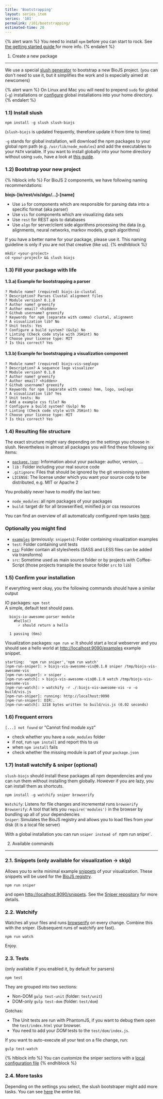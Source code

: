 ```yaml
---
title: 'Bootstrapping'
layout: series_item
series: '101'
permalink: /101/bootstrapping/
estimated-time: 20
---
```


{% alert warn %}
You need to install `npm` before you can start to rock. See <a href="{{site.baseurl}}/101/getting_started/"> the getting started guide </a> for more info.
{% endalert %}


1) Create a new package
--------------------------------------------

We use a special [slush generator](https://github.com/biojs/slush-biojs) to bootstrap a new BioJS project.
(you can don't need to use it, but it simplifies the work and is especially aimed at newcomers)

{% alert warn %}
On Linux and Mac you will need to prepend `sudo` for global (`-g`) installations or [configure](https://github.com/sindresorhus/guides/blob/master/npm-global-without-sudo.md) global installations into your home directory.
{% endalert %}


### 1.1) Install slush

~~~
npm install -g slush slush-biojs
~~~

(`slush-biojs` is updated frequently, therefore update it from time to time)

`-g` stands for global installation, will download the npm packages to your global npm path (e.g. `/usr/lib/node_modules`) and add the executables
to your `PATH` variable. If you want to install globally into your home directory without using `sudo`, have a look at [this guide](https://github.com/sindresorhus/guides/blob/master/npm-global-without-sudo.md).

### 1.2) Bootstrap your new project
{% hlblock info %}
For BioJS 2 components, we have following naming recommendations:

__biojs-[io/rest/vis/algo/...]-[name]__

- Use `io` for components which are responsible for parsing data into a specific format (aka parser)
- Use `vis` for components which are visualizing data sets
- Use `rest` for REST apis to databases
- Use `algo` for server/client side algorithms processing the data (e.g. alignments, neural networks, markov models, graph algorithms)

If you have a better name for your package, please use it.
This naming guideline is only if you are not that creative (like us).
{% endhlblock %}

~~~
mkdir <your-project>
cd <your-project> && slush biojs
~~~

### 1.3) Fill your package with life

#### 1.3.a) Example for bootstrapping a parser

~~~
? Module name? (required) biojs-io-clustal	
? Description? Parses Clustal alignment files
? Module version? 0.1.0
? Author name? greenify
? Author email? <hidden>
? Github username? greenify
? Keywords for npm (separate with comma) clustal, alignment
? A visualization lib? No
? Unit tests: Yes
? Configure a build system? (Gulp) No
? Linting (Check code style with JSHint) No
? Choose your license type: MIT
? Is this correct? Yes
~~~

#### 1.3.b) Example for bootstrapping a visualization component

~~~
? Module name? (required) biojs-vis-seqlogo
? Description? A sequence logo visualizer
? Module version? 0.1.0
? Author name? greenify
? Author email? <hidden>
? Github username? greenify
? Keywords for npm (separate with comma) hmm, logo, seqlogo
? A visualization lib? Yes
? Unit tests: No
? Add a example css file? No
? Configure a build system? (Gulp) No
? Linting (Check code style with JSHint) No
? Choose your license type: MIT
? Is this correct? Yes
~~~

### 1.4) Resulting file structure

The exact structure might vary depending on the settings you choose in slush.
Nevertheless in almost all packages you will find these following six items:

* [`package.json`][package.json]: Information about your package: author, version, …
* `lib` : Folder including your real source code
* `.gitignore`: Files that should be ignored by the git versioning system
* `LICENSE`: The license under which you want your source code to be distributed, e.g. MIT or Apache 2

[package.json]: https://github.com/biojs/biojs/wiki/BioJS-sections-in-the-package.json

You probably never have to modify the last two:

* `node_modules`: all npm packages of your packages
* `build`: target dir for all browserified, minified js or css resources

You can find an overview of all automatically configured npm tasks [here](https://github.com/biojs/slush-biojs).

### Optionally you might find

* [`examples`][examples] (previously: `snippets`): Folder containing visualization examples
* `test`: Folder containing unit tests
* [`css`][css]: Folder contain all stylesheets (SASS and LESS files can be added via transforms)
* `src`: Sometime used as main source folder or by projects with Coffee-Script (those projects transpile the source folder `src` to `lib`)

[css]: https://github.com/biojs/biojs/wiki/Adding-CSS-stylesheets
[examples]: https://github.com/biojs/biojs-sniper

### 1.5) Confirm your installation

If everything went okay, you the following commands should have a similar output

IO packages: `npm test`  
A simple, default test should pass.

~~~
  biojs-io-awesome-parser module
    #hello()
      ✓ should return a hello 

  1 passing (6ms)
~~~

Visualization packages: `npm run w`:
It should start a local webserver and you should see a hello world at [http://localhost:9090/examples](http://localhost:9090/examples) example snippet.

~~~
starting:  'npm run sniper','npm run watch'
[npm-run-sniper]: > biojs-vis-awesome-vis@0.1.0 sniper /tmp/biojs-vis-awesome-vis
[npm-run-sniper]: > sniper .
[npm-run-watch]: > biojs-vis-awesome-vis@0.1.0 watch /tmp/biojs-vis-awesome-vis
[npm-run-watch]: > watchify -r ./:biojs-vis-awesome-vis -v -o build/vis.js
[npm-run-sniper]: running: http://localhost:9090
[npm-run-sniper]: DIR:.
[npm-run-watch]: 1218 bytes written to build/vis.js (0.02 seconds)
~~~

### 1.6) Frequent errors

`[...] not found` or "Cannot find module xyz"   

* check whether you have a `node_modules` folder
* if not, run `npm install` and report this to us
* when `npm install` fails
* check whether the missing module is part of your `package.json`

### 1.7) Install watchify & sniper (optional)

`slush-biojs` should install these packages all npm dependencies and you can run them
without installing them globally. However if you are lazy, you can install them as shortcuts.

~~~
npm install -g watchify sniper browserify
~~~

`Watchify`: Listens for file changes and incremental runs `browserify`  
`Browserify`: A tool that lets you `require('modules')` in the browser by bundling up all of your dependencies  
`Sniper`: Simulates the BioJS registry and allows you to load files from your disk (it is a local file server)  

With a global installation you can run `sniper instead of `npm run sniper`.


2) Available commands
----------------------

### 2.1. Snippets (only available for visualization -> skip)

Allows you to write minimal example [snippets](https://github.com/biojs/sniper) of your visualization.
These snippets will be used for the [BioJS registry](http://biojs.io).

~~~
npm run sniper
~~~

and open [http://localhost:9090/snippets](http://localhost:9090/snippets). See the [Sniper repository](https://github.com/biojs/sniper) for more details.


### 2.2. Watchify

Watches all your files and runs [browserify](http://browserify.org) on every change.
Combine this with the sniper.
(Subsequent runs of watchify are fast).

~~~
npm run watch
~~~

Enjoy.

### 2.3. Tests

(only available if you enabled it, by default for parsers)

~~~
npm test
~~~

They are grouped into two sections:

* Non-DOM `gulp test-unit` (folder: `test/unit`)
* DOM-only `gulp test-dom` (folder: `test/dom`)

Gotchas:

* The Unit tests are run with PhantomJS, if you want to debug them open the `test/index.html`
your browser.
* You need to add your _DOM_ tests to the `test/dom/index.js`.

If you want to auto-execute all your test on a file change, run:

~~~
gulp test-watch
~~~

{% hlblock info %}
You can customize the sniper sections with a [local configuration file](https://github.com/biojs/slush-biojs#configuration)
{% endhlblock %}

### 2.4. More tasks

Depending on the settings you select, the slush bootstraper might add more tasks.
You can see [here](https://github.com/biojs/slush-biojs) the entire list.
